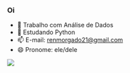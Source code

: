 ### Oi


- 🔭 Trabalho com Análise de Dados
- 🌱 Estudando Python
- 📫 E-mail: renmorgado21@gmail.com
- 😄 Pronome: ele/dele



<div> 
 	<a href="https://www.linkedin.com/in/renato-morgado-soares-b8a66a41/" target="_blank"><img src="https://img.shields.io/badge/-LinkedIn-%230077B5?style=for-the-badge&logo=linkedin&logoColor=white" target="_blank"></a> 
</div>
